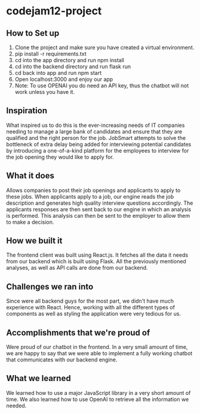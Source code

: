 # codejam12-project

## How to Set up
1. Clone the project and make sure you have created a virtual environment.
2. pip install -r requirements.txt
3. cd into the app directory and run npm install
4. cd into the backend directory and run flask run
5. cd back into app and run npm start
6. Open localhost:3000 and enjoy our app
7. Note: To use OPENAI you do need an API key, thus the chatbot will not work unless you have it.

## Inspiration
What inspired us to do this is the ever-increasing needs of IT companies needing to manage a large bank of candidates and ensure that they are qualified and the right person for the job. JobSmart attempts to solve the bottleneck of extra delay being added for interviewing potential candidates by introducing a one-of-a-kind platform for the employees to interview for the job opening they would like to apply for.

## What it does
Allows companies to post their job openings and applicants to apply to these jobs. When applicants apply to a job, our engine reads the job description and generates high quality interview questions accordingly. The applicants responses are then sent back to our engine in which an analysis is performed. This analysis can then be sent to the employer to allow them to make a decision.

## How we built it
The frontend client was built using React.js. It fetches all the data it needs from our backend which is built using Flask. All the previously mentioned analyses, as well as API calls are done from our backend.

## Challenges we ran into
Since were all backend guys for the most part, we didn't have much experience with React. Hence, working with all the different types of components as well as styling the application were very tedious for us.

## Accomplishments that we're proud of
Were proud of our chatbot in the frontend. In a very small amount of time, we are happy to say that we were able to implement a fully working chatbot that communicates with our backend engine.

## What we learned
We learned how to use a major JavaScript library in a very short amount of time. We also learned how to use OpenAI to retrieve all the information we needed.